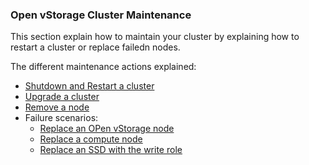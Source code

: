 ### Open vStorage Cluster Maintenance

This section explain how to maintain your cluster by explaining how to restart a cluster or replace failedn nodes.

The different maintenance actions explained:
* [Shutdown and Restart a cluster](shutdownrestart.md)
* [Upgrade a cluster](upgrade.md)
* [Remove a node](removenode.md)
* Failure scenarios:
	* [Replace an OPen vStorage node](replacenode.md)
	* [Replace a compute node](replacecpu.md)
	* [Replace an SSD with the write role](replacewrite.md)

